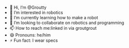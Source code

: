 - 👋 Hi, I’m @Groutty
- 👀 I’m interested in robotics
- 🌱 I’m currently learning how to make a robot
- 💞️ I’m looking to collaborate on robotics and programming
- 📫 How to reach me:linked in via groutgrout
- 😄 Pronouns: he/him
- ⚡ Fun fact: I wear specs

<!---
Groutty/Groutty is a ✨ special ✨ repository because its `README.md` (this file) appears on your GitHub profile.
You can click the Preview link to take a look at your changes.
--->
